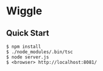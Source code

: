 # Wiggle

## Quick Start

```console
$ npm install
$ ./node_modules/.bin/tsc
$ node server.js
$ <browser> http://localhost:8081/
```
